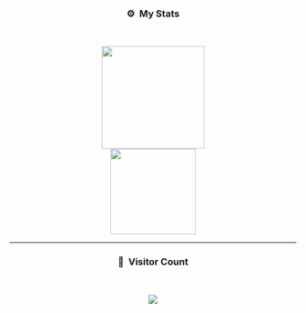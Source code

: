 

### <p align="center">⚙️ &nbsp;My Stats</p>
<br>
<p align="center">
<a href="https://github.com/InchaosDB">
  <img height="180em" src="https://github-readme-stats-eight-theta.vercel.app/api?username=ElHave247&show_icons=true&theme=react&include_all_commits=true&locale=es"/>
  <br>
  <img height="150em" src="https://github-readme-stats-eight-theta.vercel.app/api/top-langs/?username=ElHave247&layout=compact&langs_count=8&theme=react&locale=es"/>
</a>


-----

### <p align="center">👀 &nbsp;Visitor Count</p>
<br>
<p align="center">
  <img src="https://profile-counter.glitch.me/ElHave247/count.svg" />
</p>
